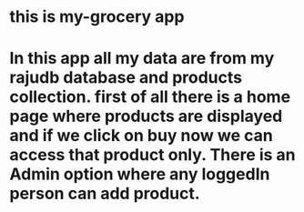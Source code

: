 # this is my-grocery app

# In this app all my data are from my rajudb database and products collection. first of all there is a home page where products are displayed and if we click on buy now we can access that product only. There is an Admin option where any loggedIn person can add product.
